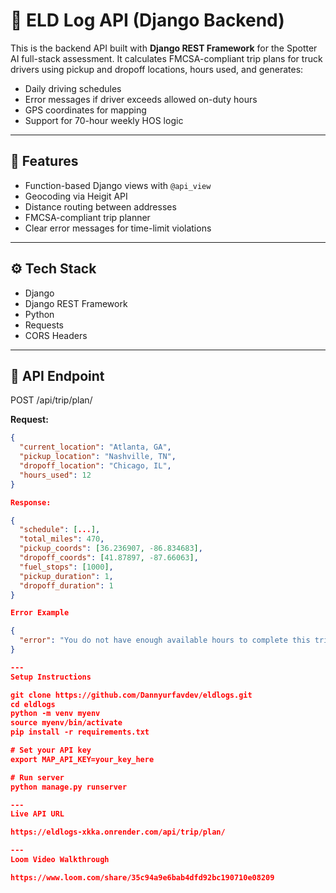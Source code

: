 # 🧠 ELD Log API (Django Backend)

This is the backend API built with **Django REST Framework** for the Spotter AI full-stack assessment. It calculates FMCSA-compliant trip plans for truck drivers using pickup and dropoff locations, hours used, and generates:

- Daily driving schedules
- Error messages if driver exceeds allowed on-duty hours
- GPS coordinates for mapping
- Support for 70-hour weekly HOS logic

---

## 🚀 Features

- Function-based Django views with `@api_view`
- Geocoding via Heigit API
- Distance routing between addresses
- FMCSA-compliant trip planner
- Clear error messages for time-limit violations

---

## ⚙️ Tech Stack

- Django
- Django REST Framework
- Python
- Requests
- CORS Headers

---

## 🧪 API Endpoint

POST /api/trip/plan/

**Request:**

```json
{
  "current_location": "Atlanta, GA",
  "pickup_location": "Nashville, TN",
  "dropoff_location": "Chicago, IL",
  "hours_used": 12
}

Response:

{
  "schedule": [...],
  "total_miles": 470,
  "pickup_coords": [36.236907, -86.834683],
  "dropoff_coords": [41.87897, -87.66063],
  "fuel_stops": [1000],
  "pickup_duration": 1,
  "dropoff_duration": 1
}

Error Example

{
  "error": "You do not have enough available hours to complete this trip. Please take a 34-hour reset or reduce trip distance."
}

---
Setup Instructions

git clone https://github.com/Dannyurfavdev/eldlogs.git
cd eldlogs
python -m venv myenv
source myenv/bin/activate
pip install -r requirements.txt

# Set your API key
export MAP_API_KEY=your_key_here

# Run server
python manage.py runserver

---
Live API URL

https://eldlogs-xkka.onrender.com/api/trip/plan/

---
Loom Video Walkthrough

https://www.loom.com/share/35c94a9e6bab4dfd92bc190710e08209
